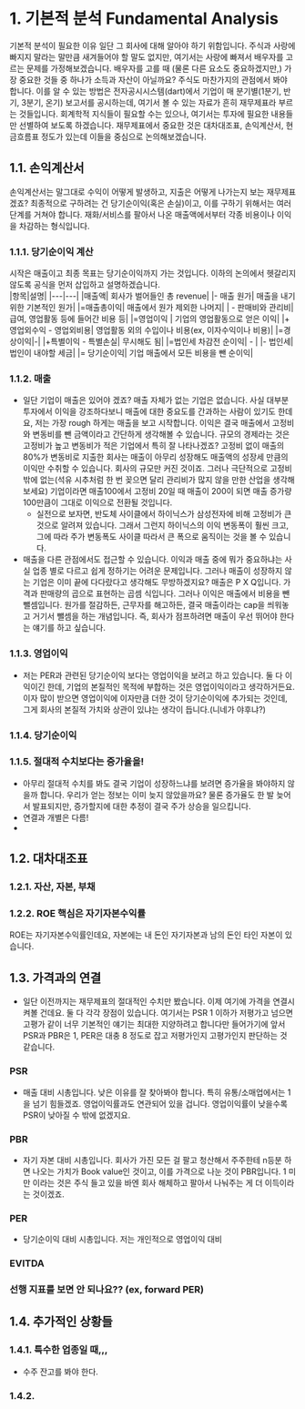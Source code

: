 # 1. 기본적 분석 Fundamental Analysis
  기본적 분석이 필요한 이유 일단 그 회사에 대해 알아야 하기 위함입니다. 주식과 사랑에 빠지지 말라는 말만큼 새겨들어야 할 말도 없지만, 여기서는 사랑에 빠져서 배우자를 고르는 문제를 가정해보겠습니다. 배우자를 고를 때 (물론 다른 요소도 중요하겠지만,) 가장 중요한 것들 중 하나가 소득과 자산이 아닐까요? 주식도 마찬가지의 관점에서 봐야 합니다. 이를 알 수 있는 방법은 전자공시시스템(dart)에서 기업이 매 분기별(1분기, 반기, 3분기, 온기) 보고서를 공시하는데, 여기서 볼 수 있는 자료가 흔히 재무제표라 부르는 것들입니다. 회계학적 지식들이 필요할 수는 있으나, 여기서는 투자에 필요한 내용들만 선별하여 보도록 하겠습니다. 재무제표에서 중요한 것은 대차대조표, 손익계산서, 현금흐름표 정도가 있는데 이들을 중심으로 논의해보겠습니다.
  
## 1.1. 손익계산서
 손익계산서는 말그대로 수익이 어떻게 발생하고, 지출은 어떻게 나가는지 보는 재무제표겠죠? 최종적으로 구하려는 건 당기순이익(혹은 손실)이고, 이를 구하기 위해서는 여러 단계를 거쳐야 합니다. 재화/서비스를 팔아서 나온 매출액에서부터 각종 비용이나 이익을 차감하는 형식입니다.

### 1.1.1. 당기순이익 계산
시작은 매출이고 최종 목표는 당기순이익까지 가는 것입니다. 이하의 논의에서 헷갈리지 않도록 공식을 먼저 삽입하고 설명하겠습니다.  
 |항목|설명|
 |---|---|
 |매출액| 회사가 벌어들인 총 revenue|
 |- 매출 원가| 매출을 내기 위한 기본적인 원가|
 |=매출총이익| 매출에서 원가 제외한 나머지|
 | - 판매비와 관리비| 급여, 영업활동 등에 들어간 비용 등|
 |=영업이익 | 기업의 영업활동으로 얻은 이익|
 |+ 영업외수익 - 영업외비용| 영업활동 외의 수입이나 비용(ex, 이자수익이나 비용)|
 |=경상이익|-|
 |+특별이익 - 특별손실| 무시해도 됨|
 |=법인세 차감전 순이익| - |
 |- 법인세| 법인이 내야할 세금|
 |= 당기순이익| 기업 매출에서 모든 비용을 뺀 순이익|
### 1.1.2. 매출
 - 일단 기업이 매출은 있어야 겠죠? 매출 자체가 없는 기업은 없습니다. 사실 대부분 투자에서 이익을 강조하다보니 매출에 대한 중요도를 간과하는 사람이 있기도 한데요, 저는 가장 rough 하게는 매출을 보고 시작합니다. 이익은 결국 매출에서 고정비와 변동비를 뺀 금액이라고 간단하게 생각해볼 수 있습니다. 규모의 경제라는 것은 고정비가 높고 변동비가 적은 기업에서 특히 잘 나타나겠죠? 고정비 없이 매출의 80%가 변동비로 지출한 회사는 매출이 아무리 성장해도 매출액의 성장세 만큼의 이익만 수취할 수 있습니다. 회사의 규모만 커진 것이죠. 그러나 극단적으로 고정비 밖에 없는(석유 시추처럼 한 번 꽂으면 달리 관리비가 많지 않을 만한 산업을 생각해보세요) 기업이라면 매출100에서 고정비 20일 때 매출이 200이 되면 매출 증가량 100만큼이 그대로 이익으로 전환될 것입니다.
    - 실전으로 보자면, 반도체 사이클에서 하이닉스가 삼성전자에 비해 고정비가 큰 것으로 알려져 있습니다. 그래서 그런지 하이닉스의 이익 변동폭이 훨씬 크고, 그에 따라 주가 변동폭도 사이클 따라서 큰 폭으로 움직이는 것을 볼 수 있습니다.
  - 매출을 다른 관점에서도 접근할 수 있습니다. 이익과 매출 중에 뭐가 중요하냐는 사실 업종 별로 다르고 쉽게 정하기는 어려운 문제입니다. 그러나 매출이 성장하지 않는 기업은 이미 끝에 다다랐다고 생각해도 무방하겠지요? 매출은 P X Q입니다. 가격과 판매량의 곱으로 표현하는 곱셈 식입니다. 그러나 이익은 매출에서 비용을 뺀 뺄셈입니다. 원가를 절감하든, 근무자를 해고하든, 결국 매출이라는 cap을 씌워놓고 거기서 뺄셈을 하는 개념입니다. 즉, 회사가 점프하려면 매출이 우선 뛰어야 한다는 얘기를 하고 싶습니다.
### 1.1.3. 영업이익
 - 저는 PER과 관련된 당기순이익 보다는 영업이익을 보려고 하고 있습니다. 둘 다 이익이긴 한데, 기업의 본질적인 목적에 부합하는 것은 영업이익이라고 생각하거든요. 이자 많이 받으면 영업이익에 이자만큼 더한 것이 당기순이익에 추가되는 것인데, 그게 회사의 본질적 가치와 상관이 있냐는 생각이 듭니다.(니네가 야후냐?)  
### 1.1.4. 당기순이익
### 1.1.5. 절대적 수치보다는 증가율을!
- 아무리 절대적 수치를 봐도 결국 기업이 성장하느냐를 보려면 증가율을 봐야하지 않을까 합니다. 우리가 얻는 정보는 이미 늦지 않았을까요? 물론 증가율도 한 발 늦어서 발표되지만, 증가할지에 대한 추정이 결국 주가 상승을 일으킵니다.
- 연결과 개별은 다름!
- 
## 1.2. 대차대조표
### 1.2.1. 자산, 자본, 부채
### 1.2.2. ROE 핵심은 자기자본수익률
 ROE는 자기자본수익률인데요, 자본에는 내 돈인 자기자본과 남의 돈인 타인 자본이 있습니다. 

## 1.3. 가격과의 연결
 - 일단 이전까지는 재무제표의 절대적인 수치만 봤습니다. 이제 여기에 가격을 연결시켜볼 건데요. 둘 다 각각 장점이 있습니다. 여기서는 PSR 1 이하가 저평가고 넘으면 고평가 같이 너무 기본적인 얘기는 최대한 지양하려고 합니다만 들어가기에 앞서 PSR과 PBR은 1, PER은 대충 8 정도로 잡고 저평가인지 고평가인지 판단하는 것 같습니다.
### PSR
 - 매출 대비 시총입니다. 낮은 이유를 잘 찾아봐야 합니다. 특히 유통/소매업에서는 1을 넘기 힘들겠죠. 영업이익률과도 연관되어 있을 겁니다. 영업이익률이 낮을수록 PSR이 낮아질 수 밖에 없겠지요.
### PBR
 - 자기 자본 대비 시총입니다. 회사가 가진 모든 걸 팔고 청산해서 주주한테 n등분 하면 나오는 가치가 Book value인 것이고, 이를 가격으로 나눈 것이 PBR입니다. 1 미만 이라는 것은 주식 들고 있을 바엔 회사 해체하고 팔아서 나눠주는 게 더 이득이라는 것이겠죠.
### PER
- 당기순이익 대비 시총입니다. 저는 개인적으로 영업이익 대비
### EVITDA
### 선행 지표를 보면 안 되나요?? (ex, forward PER)
## 1.4. 추가적인 상황들
### 1.4.1. 특수한 업종일 때,,,
- 수주 잔고를 봐야 한다.
### 1.4.2. 

